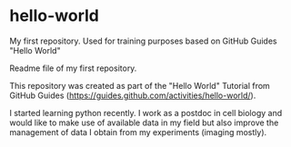 # hello-world
My first repository. Used for training purposes based on GitHub Guides "Hello World"

Readme file of my first repository. 

This repository was created as part of the "Hello World" Tutorial from GitHub Guides (https://guides.github.com/activities/hello-world/).

I started learning python recently. I work as a postdoc in cell biology and would like to make use of available data in my field but also improve the management of data I obtain from my experiments (imaging mostly).
